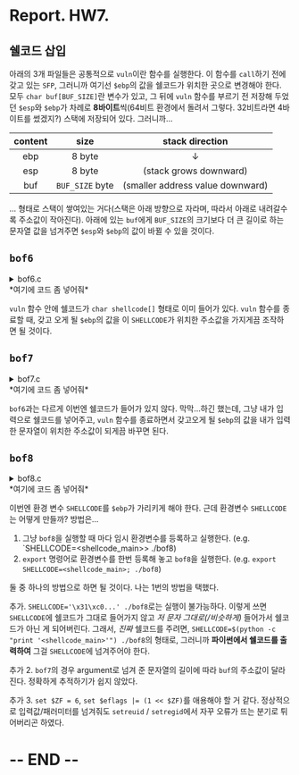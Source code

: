 # Report. HW7.

## 쉘코드 삽입

아래의 3개 파일들은 공통적으로 `vuln`이란 함수를 실행한다. 이 함수를 `call`하기 전에 갖고 있는 `SFP`, 그러니까 여기선 `$ebp`의 값을 쉘코드가 위치한 곳으로 변경해야 한다. 모두 `char buf[BUF_SIZE]`란 변수가 있고, 그 뒤에 `vuln` 함수를 부르기 전 저장해 두었던 `$esp`와 `$ebp`가 차례로 **8바이트**씩(64비트 환경에서 돌려서 그렇다. 32비트라면 4바이트를 썼겠지?) 스택에 저장되어 있다. 그러니까...

|content|size|stack direction|
|:-:|:-:|:-:|
|ebp|8 byte|↓|
|esp|8 byte|(stack grows downward)|
|buf|`BUF_SIZE` byte|(smaller address value downward)|

... 형태로 스택이 쌓여있는 거다(스택은 아래 방향으로 자라며, 따라서 아래로 내려갈수록 주소값이 작아진다). 아래에 있는 `buf`에게 `BUF_SIZE`의 크기보다 더 큰 길이로 하는 문자열 값을 넘겨주면 `$esp`와 `$ebp`의 값이 바뀔 수 있을 것이다.

## `bof6`

<details><summary>bof6.c</summary>
  <p>

```c
// AFTER => bof5.c
//       => shellcode.c
#include <stdio.h>
#include <stdlib.h>
#include <string.h>
#include <unistd.h>
#define BUF_SIZE 128

// ASLR OFF
// STACK-PROTECTOR OFF
// STACK-EXECUTION ON


void vuln() {
    char buf[BUF_SIZE];
    char shellcode[] = "\x31\xc0\x48\xbb\xd1\x9d\x96\x91\xd0\x8c\x97\xff\x48\xf7\xdb\x53\x54\x5f\x99\x52\x57\x54\x5e\xb0\x3b\x0f\x05";

    printf("[shellcode:%p]\n", shellcode);
    gets(buf);
    printf("Hello %s!\n", buf);

    if (setreuid(UID_BOF7, UID_BOF7)) {
        perror("setuid");
        exit(1);
    }
    if (setregid(UID_BOF7, UID_BOF7)) {
        perror("setgid");
        exit(1);
    }
}

int main() {
    vuln();
    return 0;
}

```
</p></details>
*여기에 코드 좀 넣어줘*

`vuln` 함수 안에 쉘코드가 `char shellcode[]` 형태로 이미 들어가 있다. `vuln` 함수를 종료할 때, 갖고 오게 될 `$ebp`의 값을 이 `SHELLCODE`가 위치한 주소값을 가지게끔 조작하면 될 것이다.

## `bof7`

<details><summary>bof7.c</summary>
  <p>
    
```c
// AFTER => bof6.c
//       => shellcode.c
#include <stdio.h>
#include <stdlib.h>
#include <string.h>
#include <unistd.h>
#define BUF_SIZE 128
#define R "\033[31m"
#define E "\033[0m"

// ASLR OFF
// STACK-PROTECTOR OFF
// STACK-EXECUTION ON

void vuln(char * arg){
    char buf[BUF_SIZE];

    if (setreuid(UID_BOF8, UID_BOF8)) {
        perror("setuid");
        exit(1);
    }
    if (setregid(UID_BOF8, UID_BOF8)) {
        perror("setgid");
        exit(1);
    }

    strcpy(buf, arg);
    printf("Hello %s[%p]!\n", buf, buf);
}

int main(int c, char *v[]) {
    if (c < 2) {
        fputs(R "error :( this program needs some arguments\n" E, stderr);
        return 1;
    }
    vuln(v[1]);
    return 0;
}

```
</p></details>
*여기에 코드 좀 넣어줘*

`bof6`과는 다르게 이번엔 쉘코드가 들어가 있지 않다. 막막...하긴 했는데, 그냥 내가 입력으로 쉘코드를 넣어주고, `vuln` 함수를 종료하면서 갖고오게 될 `$ebp`의 값을 내가 입력한 문자열이 위치한 주소값이 되게끔 바꾸면 된다.

## `bof8`

<details><summary>bof8.c</summary>
  </p>
  
```c
// AFTER => bof7.c
#include <stdio.h>
#include <stdlib.h>
#include <string.h>
#include <unistd.h>
#define BUF_SIZE 8

// ASLR OFF
// STACK-PROTECTOR OFF
// STACK-EXECUTION ON

void vuln() {
    char buf[BUF_SIZE];

    if (setreuid(UID_BOF9, UID_BOF9)) {
        perror("setuid");
        exit(1);
    }
    if (setregid(UID_BOF9, UID_BOF9)) {
        perror("setgid");
        exit(1);
    }
    gets(buf);
    printf("Hello %s[%p]!\n", buf, buf);
    printf("(env:SHELLCODE -> %p)\n", getenv("SHELLCODE"));
}

int main() {
    vuln();
    return 0;
}

```
</p></details>
*여기에 코드 좀 넣어줘*

이번엔 환경 변수 `SHELLCODE`를 `$ebp`가 가리키게 해야 한다. 근데 환경변수 `SHELLCODE`는 어떻게 만들까? 방법은...

1. 그냥 `bof8`을 실행할 때 마다 임시 환경변수를 등록하고 실행한다. (e.g. `SHELLCODE=<shellcode_main>> ./bof8)
2. `export` 명령어로 환경변수를 한번 등록해 놓고 `bof8`을 실행한다. (e.g. `export SHELLCODE=<shellcode_main>; ./bof8`)

둘 중 하나의 방법으로 하면 될 것이다. 나는 1번의 방법을 택했다.

추가. `SHELLCODE='\x31\xc0...' ./bof8`로는 실행이 불가능하다. 이렇게 쓰면 `SHELLCODE`에 쉘코드가 그대로 들어가지 않고 *저 문자 그대로(/비슷하게)* 들어가서 쉘코드가 아닌 게 되어버린다. 그래서, *진짜* 쉘코드를 주려면, `SHELLCODE=$(python -c "print '<shellcode_main>'") ./bof8`의 형태로, 그러니까 **파이썬에서 쉘코드를 출력하여** 그걸 `SHELLCODE`에 넘겨주어야 한다.

추가 2. `bof7`의 경우 argument로 넘겨 준 문자열의 길이에 따라 `buf`의 주소값이 달라진다. 정확하게 추적하기가 쉽지 않았다.

추가 3. `set $ZF = 6`, `set $eflags |= (1 << $ZF)`를 애용해야 할 거 같다. 정상적으로 입력값/패러미터를 넘겨줘도 `setreuid` / `setregid`에서 자꾸 오류가 뜨는 분기로 튀어버리곤 하였다.

# -- END --

